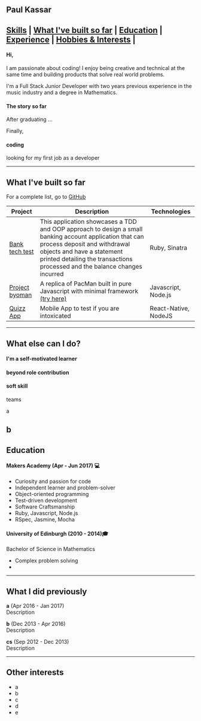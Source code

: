 ## Paul Kassar
[Skills](#skills) | [What I've built so far](#built) | [Education](#education) | [Experience](#experience) | [Hobbies & Interests](#hobbies) |
---

#### Hi,
I am passionate about coding! I enjoy being creative and technical at the same time and building products that solve real world problems.

I'm a Full Stack Junior Developer with two years previous experience in the music industry and a degree in Mathematics.


#### The story so far

After graduating ...

Finally,


#### coding


looking for my first job as a developer

---
<a name="built"></a>
## What I've built so far

For a complete list, go to [GitHub](https://github.com/pkassar)

| Project   | Description | Technologies |
|-------------   |---         |---           |
| [Bank tech test](https://github.com/JayWebDevCom/bank-tech-test)| This application showcases a TDD and OOP approach to design a small banking account application that can process deposit and withdrawal objects and have a statement printed detailing the transactions processed and the balance changes incurred | Ruby, Sinatra |
| [Project byoman](https://github.com/henryhobhouse/project_byoman) | A replica of PacMan built in pure Javascript with minimal framework [(try here)](https://project-byo-man.herokuapp.com/)  | Javascript, Node.js |
| [Quizz App](https://github.com/henryhobhouse/quiz-app) | Mobile App to test if you are intoxicated  | React-Native, NodeJS |
---

## What else can I do?

#### I'm a self-motivated learner


#### beyond role contribution



#### soft skill

teams

a

b
---

<a name="education"></a>
## Education

#### Makers Academy (Apr - Jun 2017) 💻

- Curiosity and passion for code
- Independent learner and problem-solver
- Object-oriented programming
- Test-driven development
- Software Craftsmanship
- Ruby, Javascript, Node.js
- RSpec, Jasmine, Mocha

#### University of Edinburgh (2010 - 2014)‍🎓

Bachelor of Science in Mathematics

- Complex problem solving
-

---

## What I did previously

**a** (Apr 2016 - Jan 2017)  
Description

**b** (Dec 2013 - Apr 2016)  
Description

**cs** (Sep 2012 - Dec 2013)  
Description


---

## Other interests

- a
- b
- c
- d
- e

